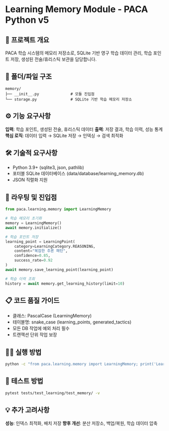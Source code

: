 # Learning Memory Module - PACA Python v5

## 🎯 프로젝트 개요
PACA 학습 시스템의 메모리 저장소로, SQLite 기반 영구 학습 데이터 관리, 학습 포인트 저장, 생성된 전술/휴리스틱 보관을 담당합니다.

## 📁 폴더/파일 구조
```
memory/
├── __init__.py              # 모듈 진입점
└── storage.py               # SQLite 기반 학습 메모리 저장소
```

## ⚙️ 기능 요구사항
**입력**: 학습 포인트, 생성된 전술, 휴리스틱 데이터
**출력**: 저장 결과, 학습 이력, 성능 통계
**핵심 로직**: 데이터 입력 → SQLite 저장 → 인덱싱 → 검색 최적화

## 🛠️ 기술적 요구사항
- Python 3.9+ (sqlite3, json, pathlib)
- 포터블 SQLite 데이터베이스 (data/database/learning_memory.db)
- JSON 직렬화 지원

## 🚀 라우팅 및 진입점
```python
from paca.learning.memory import LearningMemory

# 학습 메모리 초기화
memory = LearningMemory()
await memory.initialize()

# 학습 포인트 저장
learning_point = LearningPoint(
    category=LearningCategory.REASONING,
    content="복잡한 추론 패턴",
    confidence=0.85,
    success_rate=0.92
)
await memory.save_learning_point(learning_point)

# 학습 이력 조회
history = await memory.get_learning_history(limit=10)
```

## 📋 코드 품질 가이드
- 클래스: PascalCase (LearningMemory)
- 테이블명: snake_case (learning_points, generated_tactics)
- 모든 DB 작업에 예외 처리 필수
- 트랜잭션 단위 작업 보장

## 🏃‍♂️ 실행 방법
```bash
python -c "from paca.learning.memory import LearningMemory; print('Learning memory loaded')"
```

## 🧪 테스트 방법
```bash
pytest tests/test_learning/test_memory/ -v
```

## 💡 추가 고려사항
**성능**: 인덱스 최적화, 배치 저장
**향후 개선**: 분산 저장소, 백업/복원, 학습 데이터 압축